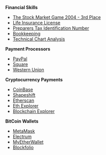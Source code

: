 <b>Financial Skills</b>
- [The Stock Market Game 2004 - 3rd Place](https://www.stockmarketgame.org/)
- [Life Insurance License](https://txapps.texas.gov/NASApp/tdi/TdiARManager/)
- [Preparers Tax Identification Number](https://www.irs.gov/forms-pubs/about-publication-17)
- [Bookkeeping](https://en.wikipedia.org/wiki/Bookkeeping/)
- [Technical Chart Analysis](https://en.wikipedia.org/wiki/Technical_analysis)<br>

<b>Payment Processors</b>
- [PayPal](https://www.paypal.com/us/webapps/mpp/home)
- [Square](https://squareup.com/us/en)
- [Western Union](https://www.westernunion.com/us/en/home.html)<br>

<b>Cryptocurrency Payments</b>
- [CoinBase](http://www.coinbase.com)
- [Shapeshift](https://shapeshift.io/#/coins)
- [Etherscan](https://etherscan.io/login)
- [Eth Explorer](https://ethplorer.io/)
- [Blockchain Explorer](https://www.blockchain.com/explorer)<br>

<b>BitCoin Wallets</b>
- [MetaMask](https://metamask.io/)
- [Electrum](https://www./)
- [MyEtherWallet](https://www.myetherwallet.com/)
- [Blockfolio](https://blockfolio.com/)
